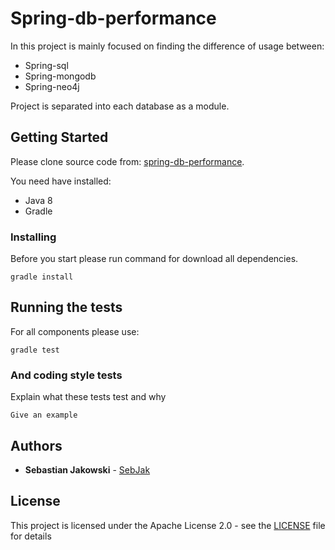 # Spring-db-performance

In this project is mainly focused on finding the difference of usage between:  
- Spring-sql
- Spring-mongodb
- Spring-neo4j

Project is separated into each database as a module.

## Getting Started

Please clone source code from: [spring-db-performance](https://github.com/SebJak/spring-db-performance.git).

You need have installed:
- Java 8
- Gradle


### Installing
Before you start please run command for download all dependencies.

```
gradle install
```

## Running the tests

For all components please use:
 ```
 gradle test
 ```

### And coding style tests

Explain what these tests test and why

```
Give an example
```

## Authors

* **Sebastian Jakowski** - [SebJak](https://github.com/SebJak)

## License

This project is licensed under the Apache License 2.0 - see the [LICENSE](LICENSE) file for details
